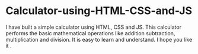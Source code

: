 # Calculator-using-HTML-CSS-and-JS
I have built a simple calculator using HTML, CSS and JS. This calculator performs the basic mathematical operations like addition subtraction, multiplication and division. It is easy to learn and understand. I hope you like it .
